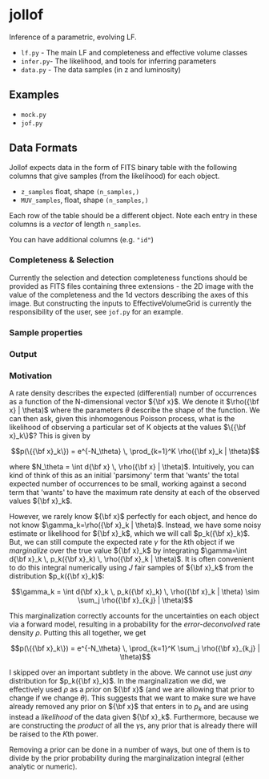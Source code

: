 # jollof

Inference of a parametric, evolving LF.

* `lf.py` - The main LF and completeness and effective volume classes
* `infer.py`- The likelihood, and tools for inferring parameters
* `data.py` - The data samples (in z and luminosity)

## Examples

 * `mock.py`
 * `jof.py`


## Data Formats

Jollof expects data in the form of FITS binary table with the following columns
that give samples (from the likelihood) for each object.

* `z_samples` float, shape `(n_samples,)`
* `MUV_samples`, float, shape `(n_samples,)`

Each row of the table should be a different object.  Note each entry in these
columns is a *vector* of length `n_samples`.

You can have additional columns (e.g. `"id"`)

### Completeness & Selection

Currently the selection and detection completeness functions should be provided
as FITS files containing three extensions - the 2D image with the value of the
completeness and the 1d vectors describing the axes of this image.  But
constructing the inputs to EffectiveVolumeGrid is currently the responsibility
of the user, see `jof.py` for an example.


### Sample properties


### Output


### Motivation

A rate density describes the expected (differential) number of occurrences as a
function of the N-dimensional vector ${\bf x}$.  We denote it $\rho({\bf x} |
\theta)$ where the parameters $\theta$ describe the shape of the function.  We
can then ask, given this inhomogenous Poisson process, what is the likelihood of
observing a particular set of K objects at the values $\{{\bf x}_k\}$?  This is
given by

$$p(\{{\bf x}_k\}) = e^{-N_\theta} \, \prod_{k=1}^K \rho({\bf x}_k | \theta)$$

where $N_\theta = \int d{\bf x} \, \rho({\bf x} | \theta)$.
Intuitively, you can kind of think of this as an initial 'parsimony' term that
'wants' the total expected number of occurrences to be small, working against a
second term that 'wants' to have the maximum rate density at each of the
observed values ${\bf x}_k$.

However, we rarely know ${\bf x}$ perfectly for each object, and hence do not
know $\gamma_k=\rho({\bf x}_k | \theta)$.  Instead, we have some noisy estimate
or likelihood for ${\bf x}_k$, which we will call $p_k({\bf x}_k)$. But, we can
still compute the expected rate $\gamma$ for the $k$th object if we
*marginalize* over the true value ${\bf x}_k$ by integrating
$\gamma=\int d{\bf x}_k \, p_k({\bf x}_k) \, \rho({\bf x}_k | \theta)$.
It is often convenient to do this integral numerically using $J$ fair samples of
${\bf x}_k$ from the distribution $p_k({\bf x}_k)$:

$$\gamma_k = \int d{\bf x}_k \, p_k({\bf x}_k) \, \rho({\bf x}_k | \theta) \sim \sum_j \rho({\bf x}_{k,j} | \theta)$$

This marginalization correctly accounts for the uncertainties on each object via
a forward model, resulting in a probability for the *error-deconvolved* rate
density $\rho$. Putting this all together, we get

$$p(\{{\bf x}_k\}) = e^{-N_\theta} \, \prod_{k=1}^K \sum_j \rho({\bf x}_{k,j} | \theta)$$

I skipped over an important subtlety in the above.  We cannot use just *any*
distribution for $p_k({\bf x}_k)$. In the marginalization we did, we effectively
used $\rho$ as a *prior* on ${\bf x}$ (and we are allowing that prior to change
if we change $\theta$).  This suggests that we want to make sure we have already
removed any prior on ${\bf x}$ that enters in to $p_k$ and are using instead a
*likelihood* of the data given ${\bf x}_k$.  Furthermore, because we are
constructing the *product* of all the $\gamma$s, any prior that is already there
will be raised to the $K$th power.

Removing a prior can be done in a number of ways, but one of them is to divide by the prior probability during the marginalization integral (either analytic or numeric).
